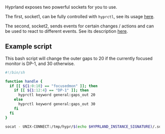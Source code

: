 Hyprland exposes two powerful sockets for you to use.

The first, socket1, can be fully controlled with `hyprctl`, see its usage
[here](https://github.com/hyprwm/Hyprland/wiki/Using-hyprctl).

The second, socket2, sends events for certain changes / actions and can be used
to react to different events. See its description
[here](https://github.com/hyprwm/Hyprland/wiki/IPC).

## Example script

This bash script will change the outer gaps to 20 if the currently focused
monitor is DP-1, and 30 otherwise.

```bash
#!/bin/sh

function handle {
  if [[ ${1:0:10} == "focusedmon" ]]; then
    if [[ ${1:12:4} == "DP-1" ]]; then
      hyprctl keyword general:gaps_out 20
    else
      hyprctl keyword general:gaps_out 30
    fi
  fi
}

socat - UNIX-CONNECT:/tmp/hypr/$(echo $HYPRLAND_INSTANCE_SIGNATURE)/.socket2.sock | while read line; do handle $line; done
```
